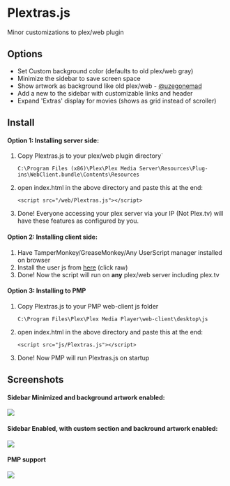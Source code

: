 # Plextras.js
Minor customizations to plex/web plugin

## Options
- Set Custom background color (defaults to old plex/web gray)
- Minimize the sidebar to save screen space
- Show artwork as background like old plex/web - [@uzegonemad](https://github.com/uzegonemad/plexbgartwork)
- Add a new to the sidebar with customizable links and header
- Expand 'Extras' display for movies (shows as grid instead of scroller)

## Install
#### Option 1: Installing server side:
1. Copy Plextras.js to your plex/web plugin directory`

    `C:\Program Files (x86)\Plex\Plex Media Server\Resources\Plug-ins\WebClient.bundle\Contents\Resources`

2. open index.html in the above directory and paste this at the end:

    `<script src="/web/Plextras.js"></script>`
    
3. Done! Everyone accessing your plex server via your IP (Not Plex.tv) will have these features as configured by you.

#### Option 2: Installing client side:
1. Have TamperMonkey/GreaseMonkey/Any UserScript manager installed on browser
2. Install the user js from [here](https://github.com/andrewiankidd/Plextras.js/blob/master/Plextras.user.js) (click raw)
3. Done! Now the script will run on **any** plex/web server including plex.tv

#### Option 3: Installing to PMP
1. Copy Plextras.js to your PMP web-client js folder

    `C:\Program Files\Plex\Plex Media Player\web-client\desktop\js`

2. open index.html in the above directory and paste this at the end:

    `<script src="js/Plextras.js"></script>`
    
3. Done! Now PMP will run Plextras.js on startup
    
## Screenshots
#### Sidebar Minimized and background artwork enabled:              
![](https://raw.githubusercontent.com/andrewiankidd/Plextras.js/master/Screenshots/Artwork_sidebar_enabled.PNG)

#### Sidebar Enabled, with custom section and backround artwork enabled:
![](https://raw.githubusercontent.com/andrewiankidd/Plextras.js/master/Screenshots/Artwork_sidebar_hover.PNG)

#### PMP support
![](https://raw.githubusercontent.com/andrewiankidd/Plextras.js/6f752da221afeb1b6233ed6f7a95ae8f0cc0826f/Screenshots/pmp.png)
